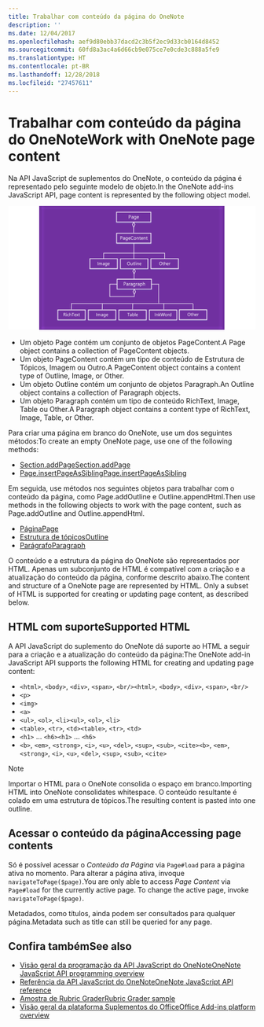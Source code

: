 ```yaml
---
title: Trabalhar com conteúdo da página do OneNote
description: ''
ms.date: 12/04/2017
ms.openlocfilehash: aef9d80ebb37dacd2c3b5f2ec9d33cb0164d8452
ms.sourcegitcommit: 60fd8a3ac4a6d66cb9e075ce7e0cde3c888a5fe9
ms.translationtype: HT
ms.contentlocale: pt-BR
ms.lasthandoff: 12/28/2018
ms.locfileid: "27457611"
---
```

# <a name="work-with-onenote-page-content"></a><span data-ttu-id="b4fb3-102">Trabalhar com conteúdo da página do OneNote</span><span class="sxs-lookup"><span data-stu-id="b4fb3-102">Work with OneNote page content</span></span> 

<span data-ttu-id="b4fb3-103">Na API JavaScript de suplementos do OneNote, o conteúdo da página é representado pelo seguinte modelo de objeto.</span><span class="sxs-lookup"><span data-stu-id="b4fb3-103">In the OneNote add-ins JavaScript API, page content is represented by the following object model.</span></span>

  ![Diagrama do modelo de objeto da página do OneNote](../images/one-note-om-page.png)

- <span data-ttu-id="b4fb3-105">Um objeto Page contém um conjunto de objetos PageContent.</span><span class="sxs-lookup"><span data-stu-id="b4fb3-105">A Page object contains a collection of PageContent objects.</span></span>
- <span data-ttu-id="b4fb3-106">Um objeto PageContent contém um tipo de conteúdo de Estrutura de Tópicos, Imagem ou Outro.</span><span class="sxs-lookup"><span data-stu-id="b4fb3-106">A PageContent object contains a content type of Outline, Image, or Other.</span></span>
- <span data-ttu-id="b4fb3-107">Um objeto Outline contém um conjunto de objetos Paragraph.</span><span class="sxs-lookup"><span data-stu-id="b4fb3-107">An Outline object contains a collection of Paragraph objects.</span></span>
- <span data-ttu-id="b4fb3-108">Um objeto Paragraph contém um tipo de conteúdo RichText, Image, Table ou Other.</span><span class="sxs-lookup"><span data-stu-id="b4fb3-108">A Paragraph object contains a content type of RichText, Image, Table, or Other.</span></span>

<span data-ttu-id="b4fb3-109">Para criar uma página em branco do OneNote, use um dos seguintes métodos:</span><span class="sxs-lookup"><span data-stu-id="b4fb3-109">To create an empty OneNote page, use one of the following methods:</span></span>

- [<span data-ttu-id="b4fb3-110">Section.addPage</span><span class="sxs-lookup"><span data-stu-id="b4fb3-110">Section.addPage</span></span>](https://docs.microsoft.com/javascript/api/onenote/onenote.section#addpage-title-)
- [<span data-ttu-id="b4fb3-111">Page.insertPageAsSibling</span><span class="sxs-lookup"><span data-stu-id="b4fb3-111">Page.insertPageAsSibling</span></span>](https://docs.microsoft.com/javascript/api/onenote/onenote.section#insertsectionassibling-location--title-)

<span data-ttu-id="b4fb3-112">Em seguida, use métodos nos seguintes objetos para trabalhar com o conteúdo da página, como Page.addOutline e Outline.appendHtml.</span><span class="sxs-lookup"><span data-stu-id="b4fb3-112">Then use methods in the following objects to work with the page content, such as Page.addOutline and Outline.appendHtml.</span></span> 

- [<span data-ttu-id="b4fb3-113">Página</span><span class="sxs-lookup"><span data-stu-id="b4fb3-113">Page</span></span>](https://docs.microsoft.com/javascript/api/onenote/onenote.page)
- [<span data-ttu-id="b4fb3-114">Estrutura de tópicos</span><span class="sxs-lookup"><span data-stu-id="b4fb3-114">Outline</span></span>](https://docs.microsoft.com/javascript/api/onenote/onenote.outline)
- [<span data-ttu-id="b4fb3-115">Parágrafo</span><span class="sxs-lookup"><span data-stu-id="b4fb3-115">Paragraph</span></span>](https://docs.microsoft.com/javascript/api/onenote/onenote.paragraph)

<span data-ttu-id="b4fb3-p101">O conteúdo e a estrutura da página do OneNote são representados por HTML. Apenas um subconjunto de HTML é compatível com a criação e a atualização do conteúdo da página, conforme descrito abaixo.</span><span class="sxs-lookup"><span data-stu-id="b4fb3-p101">The content and structure of a OneNote page are represented by HTML. Only a subset of HTML is supported for creating or updating page content, as described below.</span></span>

## <a name="supported-html"></a><span data-ttu-id="b4fb3-118">HTML com suporte</span><span class="sxs-lookup"><span data-stu-id="b4fb3-118">Supported HTML</span></span>

<span data-ttu-id="b4fb3-119">A API JavaScript do suplemento do OneNote dá suporte ao HTML a seguir para a criação e a atualização do conteúdo da página:</span><span class="sxs-lookup"><span data-stu-id="b4fb3-119">The OneNote add-in JavaScript API supports the following HTML for creating and updating page content:</span></span>

- <span data-ttu-id="b4fb3-120">`<html>`, `<body>`, `<div>`, `<span>`, `<br/>`</span><span class="sxs-lookup"><span data-stu-id="b4fb3-120">`<html>`, `<body>`, `<div>`, `<span>`, `<br/>`</span></span> 
- `<p>`
- `<img>`
- `<a>`
- <span data-ttu-id="b4fb3-121">`<ul>`, `<ol>`, `<li>`</span><span class="sxs-lookup"><span data-stu-id="b4fb3-121">`<ul>`, `<ol>`, `<li>`</span></span> 
- <span data-ttu-id="b4fb3-122">`<table>`, `<tr>`, `<td>`</span><span class="sxs-lookup"><span data-stu-id="b4fb3-122">`<table>`, `<tr>`, `<td>`</span></span>
- <span data-ttu-id="b4fb3-123">`<h1>` ... `<h6>`</span><span class="sxs-lookup"><span data-stu-id="b4fb3-123">`<h1>` ... `<h6>`</span></span>
- <span data-ttu-id="b4fb3-124">`<b>`, `<em>`, `<strong>`, `<i>`, `<u>`, `<del>`, `<sup>`, `<sub>`, `<cite>`</span><span class="sxs-lookup"><span data-stu-id="b4fb3-124">`<b>`, `<em>`, `<strong>`, `<i>`, `<u>`, `<del>`, `<sup>`, `<sub>`, `<cite>`</span></span>

> [!NOTE]
> <span data-ttu-id="b4fb3-125">Importar o HTML para o OneNote consolida o espaço em branco.</span><span class="sxs-lookup"><span data-stu-id="b4fb3-125">Importing HTML into OneNote consolidates whitespace.</span></span> <span data-ttu-id="b4fb3-126">O conteúdo resultante é colado em uma estrutura de tópicos.</span><span class="sxs-lookup"><span data-stu-id="b4fb3-126">The resulting content is pasted into one outline.</span></span>

## <a name="accessing-page-contents"></a><span data-ttu-id="b4fb3-127">Acessar o conteúdo da página</span><span class="sxs-lookup"><span data-stu-id="b4fb3-127">Accessing page contents</span></span>

<span data-ttu-id="b4fb3-p103">Só é possível acessar o *Conteúdo da Página* via `Page#load` para a página ativa no momento. Para alterar a página ativa, invoque `navigateToPage($page)`.</span><span class="sxs-lookup"><span data-stu-id="b4fb3-p103">You are only able to access *Page Content* via `Page#load` for the currently active page. To change the active  page, invoke `navigateToPage($page)`.</span></span>

<span data-ttu-id="b4fb3-130">Metadados, como títulos, ainda podem ser consultados para qualquer página.</span><span class="sxs-lookup"><span data-stu-id="b4fb3-130">Metadata such as title can still be queried for any page.</span></span>

## <a name="see-also"></a><span data-ttu-id="b4fb3-131">Confira também</span><span class="sxs-lookup"><span data-stu-id="b4fb3-131">See also</span></span>

- [<span data-ttu-id="b4fb3-132">Visão geral da programação da API JavaScript do OneNote</span><span class="sxs-lookup"><span data-stu-id="b4fb3-132">OneNote JavaScript API programming overview</span></span>](onenote-add-ins-programming-overview.md)
- [<span data-ttu-id="b4fb3-133">Referência da API JavaScript do OneNote</span><span class="sxs-lookup"><span data-stu-id="b4fb3-133">OneNote JavaScript API reference</span></span>](https://docs.microsoft.com/office/dev/add-ins/reference/overview/onenote-add-ins-javascript-reference)
- [<span data-ttu-id="b4fb3-134">Amostra de Rubric Grader</span><span class="sxs-lookup"><span data-stu-id="b4fb3-134">Rubric Grader sample</span></span>](https://github.com/OfficeDev/OneNote-Add-in-Rubric-Grader)
- [<span data-ttu-id="b4fb3-135">Visão geral da plataforma Suplementos do Office</span><span class="sxs-lookup"><span data-stu-id="b4fb3-135">Office Add-ins platform overview</span></span>](../overview/office-add-ins.md)
